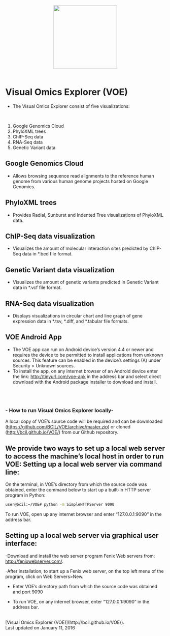 <div style="text-align:center"><img src ="http://54.164.172.154/paper/BioITCore_Logo_XL.png?raw=true" width=200 height=200/></div> <br />
 
Visual Omics Explorer (VOE)
==================

- The Visual Omics Explorer consist of five visualizations: 
<br />

<ol>
<li>Google Genomics Cloud</li>
<li>PhyloXML trees</li>
<li>ChIP-Seq data</li>
<li>RNA-Seq data</li>
<li>Genetic Variant data</li>
</ol>
 
Google Genomics Cloud
---------------
- Allows browsing sequence read alignments to the reference human genome from various human genome projects hosted on Google Genomics.
 
PhyloXML trees
----------------
- Provides Radial, Sunburst and Indented Tree visualizations of PhyloXML data.
 
ChIP-Seq data visualization
---------------------------
- Visualizes the amount of molecular interaction sites predicted by ChIP-Seq data in *.bed file format.
 
Genetic Variant data visualization
--------------------------------------
- Visualizes the amount of genetic variants predicted in Genetic Variant data in *.vcf file format.
 
RNA-Seq data visualization
--------------------------
- Displays visualizations in circular chart and line graph of gene expression data in *.tsv, *.diff, and *.tabular file formats.
 
VOE Android App
--------------------------
 
- The VOE app can run on Android device’s version 4.4 or newer and requires the device to be permitted to install applications from unknown sources. This feature can be enabled in the device’s settings (A) under Security > Unknown sources.
- To install the app, on any internet browser of an Android device enter the link: http://tinyurl.com/voe-apk in the address bar and select direct download with the Android package installer to download and install.
 
<br /><br />
 
### - How to run Visual Omics Explorer locally- ###
 
A local copy of VOE’s source code will be required and can be downloaded (https://github.com/BCIL/VOE/archive/master.zip) or cloned (http://bcil.github.io/VOE/) from our Github repository.
 
We provide two ways to set up a local web server to access the machine’s local host in order to run VOE:
Setting up a local web server via command line:
--------------------------------
 
On the terminal, in VOE’s directory from which the source code was obtained, enter the command below to start up a built-in HTTP server program in Python:

```bash 
user@bcil:~/VOE# python -m SimpleHTTPServer 9090
```
To run VOE, open up any internet browser and enter “127.0.0.1:9090” in the address bar.
 
Setting up a local web server via graphical user interface:
--------------------------------
 
-Download and install the web server program Fenix Web servers from: http://fenixwebserver.com/. 

-After installation, to start up a Fenix web server, on the top left menu of the program, click on Web Servers>New.

- Enter VOE’s directory path from which the source code was obtained and port 9090

- To run VOE, on any internet browser, enter “127.0.0.1:9090” in the address bar.

<br />
[Visual Omics Explorer (VOE)](http://bcil.github.io/VOE/). <br />
Last updated on January 11, 2016